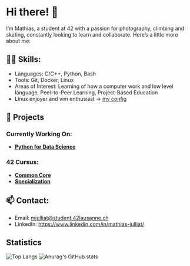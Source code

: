 
# Hi there! 👋

I’m Mathias, a student at 42 with a passion for photography, climbing and skating, constantly looking to learn and collaborate. Here’s a little more about me:

## 👨‍💻 Skills:
- Languages: C/C++, Python, Bash
- Tools: Git, Docker, Linux
- Areas of Interest: Learning of how a computer work and low level language, Peer-to-Peer Learning, Project-Based Education
- Linux enjoyer and vim enthusiast -> [my config](https://github.com/MrMobbi/Config_Vim)

## 🌟 Projects

### Currently Working On:
- **[Python for Data Science](https://github.com/MrMobbi/python-for-data-science)**

### 42 Cursus:
- **[Common Core](https://github.com/MrMobbi/42-common_core)**
- **[Specialization](https://github.com/MrMobbi/42-Specialization)**

## 📫 Contact:
- Email: mjulliat@student.42lausanne.ch
- LinkedIn: https://www.linkedin.com/in/mathias-julliat/




## Statistics
![Top Langs](https://github-readme-stats.vercel.app/api/top-langs/?username=MrMobbi&layout=compact&theme=tokyonight)
![Anurag's GitHub stats](https://github-readme-stats.vercel.app/api?username=MrMobbi&show_icons=true&theme=tokyonight&rank_icon=github)

